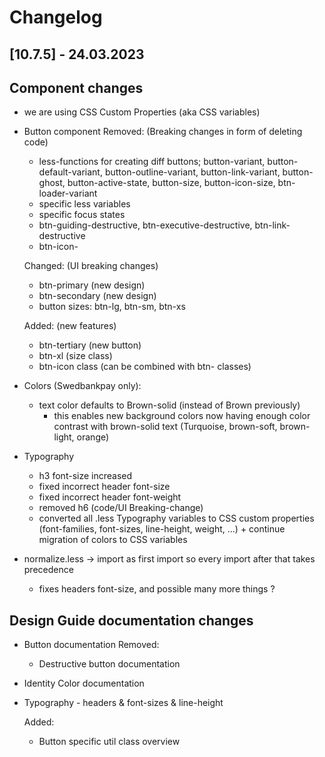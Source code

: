 # Changelog

## [10.7.5] - 24.03.2023

## Component changes
-   we are using CSS Custom Properties (aka CSS variables)
-   Button component
    Removed: (Breaking changes in form of deleting code)
    -   less-functions for creating diff buttons; button-variant, button-default-variant, button-outline-variant, button-link-variant, button-ghost, button-active-state, button-size, button-icon-size, btn-loader-variant
    -   specific less variables
    -   specific focus states
    -   btn-guiding-destructive, btn-executive-destructive, btn-link-destructive
    -   btn-icon-<size>

    Changed: (UI breaking changes)
    -   btn-primary (new design)
    -   btn-secondary (new design)
    -   button sizes: btn-lg, btn-sm, btn-xs

    Added: (new features)
    -   btn-tertiary (new button)
    -   btn-xl (size class)
    -   btn-icon class (can be combined with btn-<size> classes)


-   Colors (Swedbankpay only):
    -   text color defaults to Brown-solid (instead of Brown previously)
        -   this enables new background colors now having enough color contrast with brown-solid text (Turquoise, brown-soft, brown-light, orange)
-   Typography
    -   h3 font-size increased
    -   fixed incorrect header font-size
    -   fixed incorrect header font-weight
    -   removed h6 (code/UI Breaking-change)
    - converted all .less Typography variables to CSS custom properties (font-families, font-sizes, line-height, weight, ...) + continue migration of colors to CSS variables

-   normalize.less -> import as first import so every import after that takes precedence
    -   fixes headers font-size, and possible many more things ?

## Design Guide documentation changes
-   Button documentation
    Removed:
    -   Destructive button documentation
-   Identity Color documentation
-   Typography - headers  & font-sizes & line-height

    Added:
    -   Button specific util class overview
